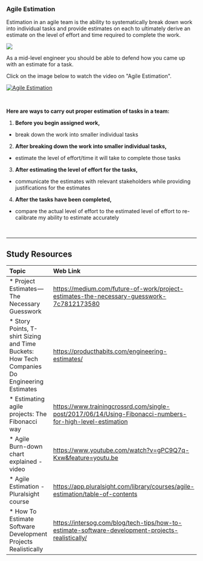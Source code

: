 ### **Agile Estimation**
Estimation in an agile team is the ability to systematically break down work into individual tasks and provide estimates on each to ultimately derive an estimate on the level of effort and time required to complete the work. 


<img src="images/project-363266_640 (2)" />

As a mid-level engineer you should be able to defend how you came up with an estimate for a task.


Click on the image below to watch the video on "Agile Estimation".

[![Agile Estimation](http://img.youtube.com/vi/7nTxdl29ePY/0.jpg)](http://www.youtube.com/watch?v=7nTxdl29ePY "Agile Estimation")

<br />

**Here are ways to carry out proper estimation of tasks in a team:**

1. **Before you begin assigned work,**
- break down the work into smaller individual tasks

2. **After breaking down the work into smaller individual tasks,**
- estimate the level of effort/time it will take to complete those tasks

3. **After estimating the level of effort for the tasks,**
- communicate the estimates with relevant stakeholders while providing justifications for the estimates

4. **After the tasks have been completed,**
- compare the actual level of effort to the estimated level of effort to re-calibrate my ability to estimate accurately


<br />

-------

Study Resources
----------------


| Topic   |  Web Link      |
|:---------|:----------|
| * Project Estimates — The Necessary Guesswork|https://medium.com/future-of-work/project-estimates-the-necessary-guesswork-7c7812173580|
| * Story Points, T-shirt Sizing and Time Buckets: How Tech Companies Do Engineering Estimates|https://producthabits.com/engineering-estimates/|
| * Estimating agile projects: The Fibonacci way|https://www.trainingcrossrd.com/single-post/2017/06/14/Using-Fibonacci-numbers-for-high-level-estimation|
| * Agile Burn-down chart explained - video |https://www.youtube.com/watch?v=gPC9Q7q-Kxw&feature=youtu.be|
| * Agile Estimation - Pluralsight course |https://app.pluralsight.com/library/courses/agile-estimation/table-of-contents|
| * How To Estimate Software Development Projects Realistically |https://intersog.com/blog/tech-tips/how-to-estimate-software-development-projects-realistically/|

